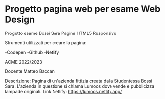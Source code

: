 # Progetto pagina web per esame Web Design
Progetto esame Bossi Sara
Pagina HTML5 Responsive

Strumenti utilizzati per creare la pagina:

 -Codepen
 -Github
 -Netlify

ACME 2022/2023

Docente Matteo Baccan

Descrizione:
Pagina di un'azienda fittizia creata dalla Studentessa Bossi Sara. L'azienda in questione si chiama Lumoos dove vende e pubblicizza lampade originali.
Link Netlify: https://lumoos.netlify.app/
